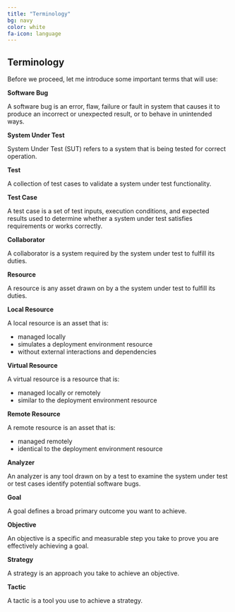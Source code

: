 ```yaml
---
title: "Terminology"
bg: navy
color: white
fa-icon: language
---
```


## Terminology
Before we proceed, let me introduce some important terms that will use:

**Software Bug**

A software bug is an error, flaw, failure or fault in system that causes it to produce an incorrect or unexpected result, or to behave in unintended ways.

**System Under Test**

System Under Test (SUT) refers to a system that is being tested for correct operation.

**Test**

A collection of test cases to validate a system under test functionality.

**Test Case**

A test case is a set of test inputs, execution conditions, and expected results used to determine whether a system under test satisfies requirements or works correctly.

**Collaborator**

A collaborator is a system required by the system under test to fulfill its duties.

**Resource**

A resource is any asset drawn on by a the system under test to fulfill its duties.

**Local Resource**

A local resource is an asset that is:
* managed locally
* simulates a deployment environment resource
* without external interactions and dependencies

**Virtual Resource**

A virtual resource is a resource that is:
* managed locally or remotely
* similar to the deployment environment resource

**Remote Resource**

A remote resource is an asset that is:
* managed remotely
* identical to the deployment environment resource

**Analyzer**

An analyzer is any tool drawn on by a test to examine the system under test or test cases identify potential software bugs.

**Goal**

A goal defines a broad primary outcome you want to achieve.

**Objective**

An objective is a specific and measurable step you take to prove you are effectively achieving a goal.

**Strategy**

A strategy is an approach you take to achieve an objective.

**Tactic**

A tactic is a tool you use to achieve a strategy.


